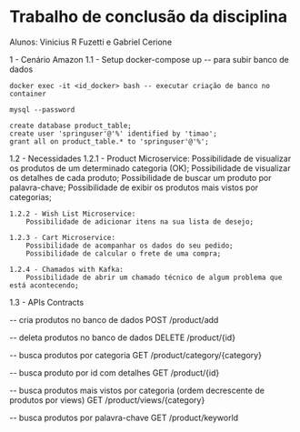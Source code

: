 # Trabalho de conclusão da disciplina

Alunos: Vinicius R Fuzetti e Gabriel Cerione
        
1 - Cenário Amazon
1.1 - Setup
	docker-compose up -- para subir banco de dados

	docker exec -it <id_docker> bash -- executar criação de banco no container

	mysql --password

	create database product_table;
	create user 'springuser'@'%' identified by 'timao';
	grant all on product_table.* to 'springuser'@'%';

1.2 - Necessidades
	1.2.1 - Product Microservice:
		Possibilidade de visualizar os produtos de um determinado categoria (OK);
		Possibilidade de visualizar os detalhes de cada produto;
		Possibilidade de buscar um produto por palavra-chave;
		Possibilidade de exibir os produtos mais vistos por categorias;

	1.2.2 - Wish List Microservice:
		Possibilidade de adicionar itens na sua lista de desejo;

	1.2.3 - Cart Microservice:
		Possibilidade de acompanhar os dados do seu pedido;
		Possibilidade de calcular o frete de uma compra;

	1.2.4 - Chamados with Kafka:
		Possibilidade de abrir um chamado técnico de algum problema que está acontecendo;


1.3 - APIs Contracts

-- cria produtos no banco de dados
POST /product/add

-- deleta produtos no banco de dados
DELETE /product/{id}

-- busca produtos por categoria
GET /product/category/{category}

-- busca produto por id com detalhes
GET /product/{id}

-- busca produtos mais vistos por categoria (ordem decrescente de produtos por views)
GET /product/views/{category}

-- busca produtos por palavra-chave
GET /product/keyworld


